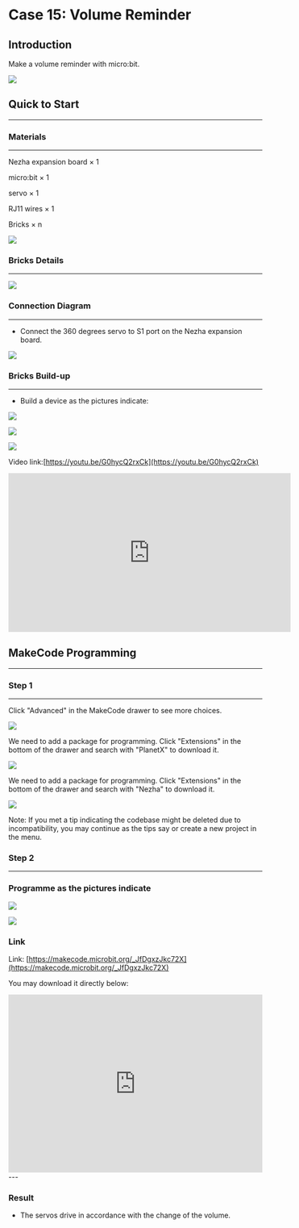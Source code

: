 # Case 15: Volume Reminder 

## Introduction 
Make a volume reminder with micro:bit. 

![](./images/case_15_01.png)

## Quick to Start
---

### Materials 
---
Nezha expansion board × 1

micro:bit × 1

servo  × 1

RJ11 wires × 1

Bricks × n

![](./images/case_15_02.png)


### Bricks Details
---

![](./images/Bricks_case_15.png)




### Connection Diagram 
---
- Connect the 360 degrees servo to S1 port on the Nezha expansion board. 


![](./images/case_15_03.png)


### Bricks Build-up 
---
- Build a device as the pictures indicate: 

![](./images/case_15_04.png)

![](./images/case_15_05.png)

![](./images/case_15_06.png)

Video link:[https://youtu.be/G0hycQ2rxCk](https://youtu.be/G0hycQ2rxCk)

<iframe width="560" height="315" src="https://www.youtube.com/embed/G0hycQ2rxCk" frameborder="0" allow="accelerometer; autoplay; clipboard-write; encrypted-media; gyroscope; picture-in-picture" allowfullscreen></iframe>

## MakeCode Programming 
---


### Step 1
---

Click "Advanced" in the MakeCode drawer to see more choices. 

![](./images/case_01_10.png)

We need to add a package for programming. Click "Extensions" in the bottom of the drawer and search with "PlanetX" to download it. 

![](./images/case_01_11.png)

We need to add a package for programming. Click "Extensions" in the bottom of the drawer and search with "Nezha" to download it. 

![](./images/case_03_09.png)

Note: If you met a tip indicating the codebase might be deleted due to incompatibility, you may continue as the tips say or create a new project in the menu. 

### Step 2
---

### Programme as the pictures indicate

![](./images/)

![](./images/case_15_15.png)



### Link
Link: [https://makecode.microbit.org/_JfDgxzJkc72X](https://makecode.microbit.org/_JfDgxzJkc72X)

You may download it directly below: 

<div style="position:relative;height:0;padding-bottom:70%;overflow:hidden;"><iframe style="position:absolute;top:0;left:0;width:100%;height:100%;" src="https://makecode.microbit.org/#pub:_JfDgxzJkc72X" frameborder="0" sandbox="allow-popups allow-forms allow-scripts allow-same-origin"></iframe></div>  
---

### Result
- The servos drive in accordance with the change of the volume. 

